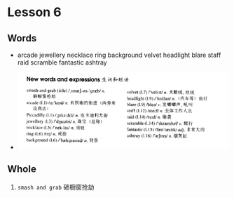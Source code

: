 # Lesson 6

## Words

- arcade jewellery necklace ring background velvet headlight blare staff raid scramble fantastic ashtray

- ![Words](../../../Images/Part3/01/words-06.png)

## Whole

1. `smash and grab` 砸橱窗抢劫
